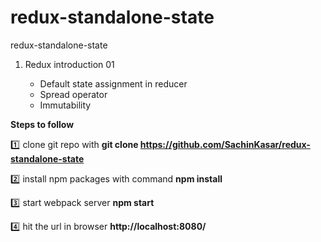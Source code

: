 # redux-standalone-state
redux-standalone-state
 
1. Redux introduction 01

	* Default state assignment in reducer
	* Spread operator
	* Immutability
	
	  	 

**Steps to follow**

:one: clone git repo with 
**git clone https://github.com/SachinKasar/redux-standalone-state**

:two: install npm packages with command
**npm install**

:three: start webpack server
**npm start**

:four: hit the url in browser **http://localhost:8080/**


 
